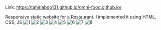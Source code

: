 Link: https://tahiriabdo131.github.io/omni-food.github.io/

Responsive static website for a Restaurant. I implemented it using HTML, CSS, JS
![1](https://user-images.githubusercontent.com/56969009/131608501-f2ce7f58-4067-4d1e-ab45-da7c04c081a1.PNG)
![2](https://user-images.githubusercontent.com/56969009/131608520-6dfcfc71-e3ea-47b7-9392-31130fb1aa04.PNG)
![3](https://user-images.githubusercontent.com/56969009/131608534-342c784d-016f-4d23-8245-c308c99dac0d.PNG)
![4](https://user-images.githubusercontent.com/56969009/131608560-8e7540c8-d6cf-4ec0-8b77-41a0c0c60942.PNG)
![5](https://user-images.githubusercontent.com/56969009/131608564-0174b52e-51eb-45c3-ab11-80eda61f7adb.PNG)
![6](https://user-images.githubusercontent.com/56969009/131608573-dd18bd98-32bb-48ec-a4d6-f92fb02a103b.PNG)
![7](https://user-images.githubusercontent.com/56969009/131608585-f815d835-1da8-43d1-a897-562a4973b0e6.PNG)
![8](https://user-images.githubusercontent.com/56969009/131608984-44a361d2-45e6-4b71-94b7-67bd77c368cb.PNG)



